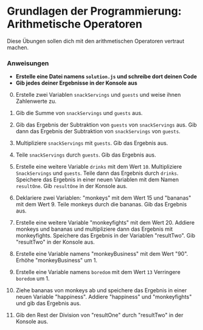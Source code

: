 # Grundlagen der Programmierung: Arithmetische Operatoren
Diese Übungen sollen dich mit den arithmetischen Operatoren vertraut machen.

### Anweisungen
- **Erstelle eine Datei namens `solution.js` und schreibe dort deinen Code**
- **Gib jedes deiner Ergebnisse in der Konsole aus**

0. Erstelle zwei Variablen `snackServings` und `guests` und weise ihnen Zahlenwerte zu.

1. Gib die Summe von `snackServings` und `guests` aus.

2. Gib das Ergebnis der Subtraktion von `guests` von `snackServings` aus. Gib dann das Ergebnis der Subtraktion von `snackServings` von `guests`.

3. Multipliziere `snackServings` mit `guests`. Gib das Ergebnis aus.

4. Teile `snackServings` durch `guests`. Gib das Ergebnis aus.

5. Erstelle eine weitere Variable `drinks` mit dem Wert `10`. Multipliziere `SnackServings` und `guests`. Teile dann das Ergebnis durch `drinks`. Speichere das Ergebnis in einer neuen Variablen mit dem Namen `resultOne`. Gib `resultOne` in der Konsole aus.

6. Deklariere zwei Variablen: "monkeys" mit dem Wert 15 und "bananas" mit dem Wert 9. Teile monkeys durch die bananas. Gib das Ergebnis aus.

7. Erstelle eine weitere Variable "monkeyfights" mit dem Wert 20. Addiere monkeys und bananas und multipliziere dann das Ergebnis mit monkeyfights. Speichere das Ergebnis in der Variablen "resultTwo".  Gib "resultTwo" in der Konsole aus.

8. Erstelle eine Variable namens "monkeyBusiness" mit dem Wert "90". Erhöhe "monkeyBusiness" um 1.

9. Erstelle eine Variable namens `boredom` mit dem Wert `13` Verringere `boredom` um 1.

10. Ziehe bananas von monkeys ab und speichere das Ergebnis in einer neuen Variable "happiness". Addiere "happiness" und "monkeyfights" und gib das Ergebnis aus.

11. Gib den Rest der Division von "resultOne" durch "resultTwo" in der Konsole aus.
